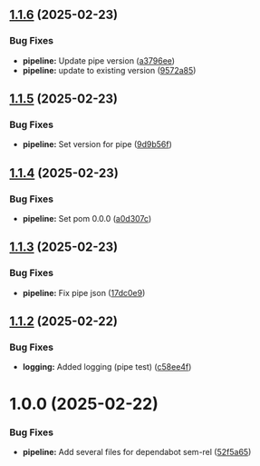 ## [1.1.6](https://github.com/derBobby/java-mail-connector/compare/v1.1.5...v1.1.6) (2025-02-23)


### Bug Fixes

* **pipeline:** Update pipe version ([a3796ee](https://github.com/derBobby/java-mail-connector/commit/a3796ee6d3b2757f7f579699c6cb172c540e7ceb))
* **pipeline:** update to existing version ([9572a85](https://github.com/derBobby/java-mail-connector/commit/9572a85a512f626bdd57ed35c3520e6c32987d14))

## [1.1.5](https://github.com/derBobby/java-mail-connector/compare/v1.1.4...v1.1.5) (2025-02-23)


### Bug Fixes

* **pipeline:** Set version for pipe ([9d9b56f](https://github.com/derBobby/java-mail-connector/commit/9d9b56f1501b1456fe44d00ed380c315242d938f))

## [1.1.4](https://github.com/derBobby/java-mail-connector/compare/v1.1.3...v1.1.4) (2025-02-23)


### Bug Fixes

* **pipeline:** Set pom 0.0.0 ([a0d307c](https://github.com/derBobby/java-mail-connector/commit/a0d307cec8fdd1455bf13dd289fe9132b99ff5f1))

## [1.1.3](https://github.com/derBobby/java-mail-connector/compare/v1.1.2...v1.1.3) (2025-02-23)


### Bug Fixes

* **pipeline:** Fix pipe json ([17dc0e9](https://github.com/derBobby/java-mail-connector/commit/17dc0e9d533d5b1c20adba5512abe38c017f4efc))

## [1.1.2](https://github.com/derBobby/java-mail-connector/compare/v1.1.1...v1.1.2) (2025-02-22)


### Bug Fixes

* **logging:** Added logging (pipe test) ([c58ee4f](https://github.com/derBobby/java-mail-connector/commit/c58ee4ff5512d465fd4b5c884408a79b60560553))

# 1.0.0 (2025-02-22)


### Bug Fixes

* **pipeline:** Add several files for dependabot sem-rel ([52f5a65](https://github.com/derBobby/java-mail-connector/commit/52f5a65bff8c570041e147e0a8f7f6c5f9432609))
